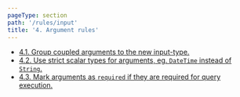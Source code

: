 ```yaml
---
pageType: section
path: '/rules/input'
title: '4. Argument rules'
---
```


<!-- card-links -->

- [4.1. Group coupled arguments to the new input-type.](./input-grouping.md)
- [4.2. Use strict scalar types for arguments, eg. `DateTime` instead of `String`.](./input-custom-scalar.md)
- [4.3. Mark arguments as `required` if they are required for query execution.](./input-non-null.md)
